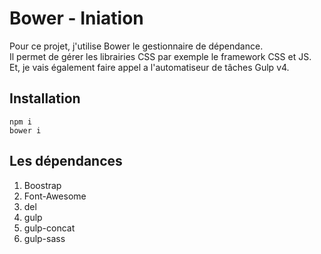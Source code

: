# Bower - Iniation

Pour ce projet, j'utilise Bower le gestionnaire de dépendance.<br/>  Il permet de gérer les librairies CSS par exemple le framework CSS et JS.<br/> 
Et, je vais également faire appel a l'automatiseur de tâches Gulp v4.

## Installation

````
npm i 
bower i
````

## Les dépendances

1. Boostrap
2. Font-Awesome
3. del
4. gulp
5. gulp-concat
6. gulp-sass


